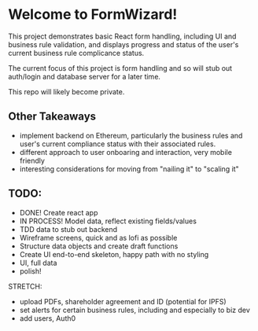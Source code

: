 # Welcome to FormWizard!
This project demonstrates basic React form handling, including UI and business rule validation, and displays progress and status of the user's current business rule complicance status.

The current focus of this project is form handling and so will stub out auth/login and database server for a later time.

This repo will likely become private.

## Other Takeaways
- implement backend on Ethereum, particularly the business rules and user's current compliance status with their associated rules.
- different approach to user onboaring and interaction, very mobile friendly
- interesting considerations for moving from "nailing it" to "scaling it"

## TODO:
- DONE! Create react app
- IN PROCESS! Model data, reflect existing fields/values
- TDD data to stub out backend
- Wireframe screens, quick and as lofi as possible
- Structure data objects and create draft functions
- Create UI end-to-end skeleton, happy path with no styling
- UI, full data
- polish!

STRETCH:
- upload PDFs, shareholder agreement and ID (potential for IPFS)
- set alerts for certain business rules, including and especially to biz dev
- add users, Auth0